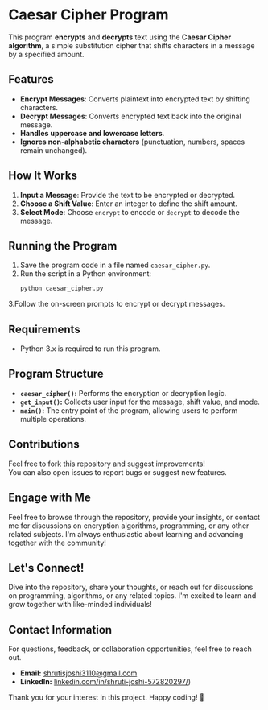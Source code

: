 # Caesar Cipher Program

This program **encrypts** and **decrypts** text using the **Caesar Cipher algorithm**, a simple substitution cipher that shifts characters in a message by a specified amount.

## Features

- **Encrypt Messages**: Converts plaintext into encrypted text by shifting characters.
- **Decrypt Messages**: Converts encrypted text back into the original message.
- **Handles uppercase and lowercase letters**.
- **Ignores non-alphabetic characters** (punctuation, numbers, spaces remain unchanged).

## How It Works

1. **Input a Message**: Provide the text to be encrypted or decrypted.
2. **Choose a Shift Value**: Enter an integer to define the shift amount.
3. **Select Mode**: Choose `encrypt` to encode or `decrypt` to decode the message.

## Running the Program

1. Save the program code in a file named `caesar_cipher.py`.
2. Run the script in a Python environment:
   ```bash
   python caesar_cipher.py
3.Follow the on-screen prompts to encrypt or decrypt messages.

## Requirements
- Python 3.x is required to run this program.

## Program Structure
- **`caesar_cipher()`:** Performs the encryption or decryption logic.
- **`get_input()`:** Collects user input for the message, shift value, and mode.
- **`main()`:** The entry point of the program, allowing users to perform multiple operations.

## Contributions
Feel free to fork this repository and suggest improvements!  
You can also open issues to report bugs or suggest new features.

## Engage with Me

Feel free to browse through the repository, provide your insights, or contact me for discussions on encryption algorithms, programming, or any other related subjects. I'm always enthusiastic about learning and advancing together with the community!

## Let's Connect!

Dive into the repository, share your thoughts, or reach out for discussions on programming, algorithms, or any related topics. I'm excited to learn and grow together with like-minded individuals!

## Contact Information

For questions, feedback, or collaboration opportunities, feel free to reach out.

- **Email:** [shrutisjoshi3110@gmail.com](mailto:shrutisjoshi3110@gmail.com)  
- **LinkedIn:** [linkedin.com/in/shruti-joshi-572820297/](https://www.linkedin.com/in/shruti-joshi-572820297))


Thank you for your interest in this project. Happy coding! 🚀



